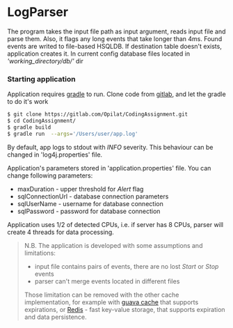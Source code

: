 # LogParser

The program takes the input file path as input argument, reads input file and parse them.
Also, it flags any long events that take longer than 4ms. Found events are writed to file-based HSQLDB.
If destination table doesn't exists, application creates it.
In current config database files located in *'working_directory/db/'* dir

### Starting application

Application requires [gradle](https://gradle.org) to run.
Clone code from [gitlab](https://gitlab.com/Opilat/codingassignment.git), and let the gradle to do it's work

```sh
$ git clone https://gitlab.com/Opilat/CodingAssignment.git
$ cd CodingAssignment/
$ gradle build
$ gradle run  --args='/Users/user/app.log'
```

By default, app logs to stdout with *INFO* severity.
This behaviour can be changed in 'log4j.properties' file.

Application's parameters stored in 'application.properties' file.
You can change following parameters:
 - maxDuration - upper threshold for *Alert* flag
 - sqlConnectionUrl - database connection parameters
 - sqlUserName - username for database connection
 - sqlPassword - password for database connection

Application uses 1/2 of detected CPUs, i.e. if server has 8 CPUs, parser will create 4 threads for data processing.

> N.B.
> The application is developed with some assumptions and limitations:
> 
>- input file contains pairs of events, there are no lost *Start* or *Stop* events
>- parser can't merge events located in different files
>
>Those limitation can be removed with the other cache implementation,
>for example with [guava cache](https://github.com/google/guava) that supports expirations,
>or [Redis](https://redis.io) - fast key-value storage, that supports expiration and data persistence.
